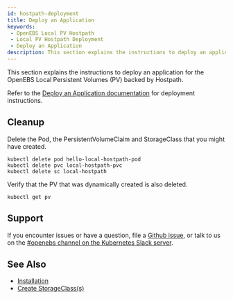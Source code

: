 ```yaml
---
id: hostpath-deployment
title: Deploy an Application
keywords:
 - OpenEBS Local PV Hostpath
 - Local PV Hostpath Deployment
 - Deploy an Application
description: This section explains the instructions to deploy an application for the OpenEBS Local Persistent Volumes (PV) backed by Hostpath. 
---
```


This section explains the instructions to deploy an application for the OpenEBS Local Persistent Volumes (PV) backed by Hostpath.

Refer to the [Deploy an Application documentation](../../../../quickstart-guide/deploy-a-test-application.md) for deployment instructions.

## Cleanup

Delete the Pod, the PersistentVolumeClaim and StorageClass that you might have created. 

```
kubectl delete pod hello-local-hostpath-pod
kubectl delete pvc local-hostpath-pvc
kubectl delete sc local-hostpath
```

Verify that the PV that was dynamically created is also deleted. 
```
kubectl get pv
```

## Support

If you encounter issues or have a question, file a [Github issue](https://github.com/openebs/openebs/issues/new), or talk to us on the [#openebs channel on the Kubernetes Slack server](https://kubernetes.slack.com/messages/openebs/).

## See Also

- [Installation](../hostpath-installation.md)
- [Create StorageClass(s)](hostpath-create-storageclass.md)